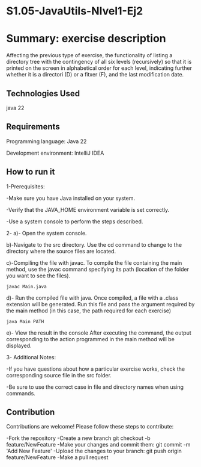# S1.05-JavaUtils-NIvel1-Ej2

# Summary: exercise description

Affecting the previous type of exercise, the functionality of listing a directory tree with the contingency of all six levels (recursively) so that it is printed on the screen in alphabetical order for each level, indicating further whether it is a directori (D) or a fitxer (F), and the last modification date.

## Technologies Used

java 22

## Requirements

Programming language: Java 22

Development environment: IntelliJ IDEA

## How to run it

1-Prerequisites:

-Make sure you have Java installed on your system.

-Verify that the JAVA_HOME environment variable is set correctly.

-Use a system console to perform the steps described.

2- a)- Open the system console.

b)-Navigate to the src directory. Use the cd command to change to the directory where the source files are located.

c)-Compiling the file with javac. To compile the file containing the main method, use the javac command specifying its path (location of the folder you want to see the files).

    javac Main.java

d)- Run the compiled file with java.
Once compiled, a file with a .class extension will be generated. Run this file and pass the argument required by the main method (in this case, the path required for each exercise)

    java Main PATH

e)- View the result in the console
After executing the command, the output corresponding to the action programmed in the main method will be displayed.

3- Additional Notes:

-If you have questions about how a particular exercise works, check the corresponding source file in the src folder.

-Be sure to use the correct case in file and directory names when using commands.


## Contribution

Contributions are welcome! Please follow these steps to contribute:

-Fork the repository
-Create a new branch git checkout
-b feature/NewFeature
-Make your changes and commit them: git commit
-m 'Add New Feature'
-Upload the changes to your branch: git push origin feature/NewFeature
-Make a pull request